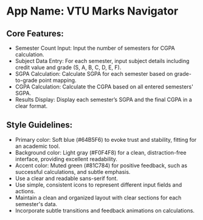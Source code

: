# **App Name**: VTU Marks Navigator

## Core Features:

- Semester Count Input: Input the number of semesters for CGPA calculation.
- Subject Data Entry: For each semester, input subject details including credit value and grade (S, A, B, C, D, E, F).
- SGPA Calculation: Calculate SGPA for each semester based on grade-to-grade point mapping.
- CGPA Calculation: Calculate the CGPA based on all entered semesters' SGPA.
- Results Display: Display each semester’s SGPA and the final CGPA in a clear format.

## Style Guidelines:

- Primary color: Soft blue (#64B5F6) to evoke trust and stability, fitting for an academic tool.
- Background color: Light gray (#F0F4F8) for a clean, distraction-free interface, providing excellent readability.
- Accent color: Muted green (#81C784) for positive feedback, such as successful calculations, and subtle emphasis.
- Use a clear and readable sans-serif font.
- Use simple, consistent icons to represent different input fields and actions.
- Maintain a clean and organized layout with clear sections for each semester's data.
- Incorporate subtle transitions and feedback animations on calculations.